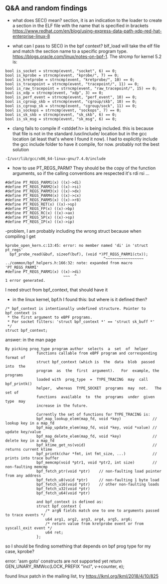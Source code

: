 ## Q&A and random findings

- what does SEC() mean?
section, it is an indication to the loader to create a section in the ELF file with the name that is specified in brackets
https://www.redhat.com/en/blog/using-express-data-path-xdp-red-hat-enterprise-linux-8

- what can I pass to SEC() in the bpf context?
blf_load will take the elf file and match the section name to a specific program type. https://blogs.oracle.com/linux/notes-on-bpf-1. The strcmp for kernel 5.2 is:

```
bool is_socket = strncmp(event, "socket", 6) == 0;
bool is_kprobe = strncmp(event, "kprobe/", 7) == 0;
bool is_kretprobe = strncmp(event, "kretprobe/", 10) == 0;
bool is_tracepoint = strncmp(event, "tracepoint/", 11) == 0;
bool is_raw_tracepoint = strncmp(event, "raw_tracepoint/", 15) == 0;
bool is_xdp = strncmp(event, "xdp", 3) == 0;
bool is_perf_event = strncmp(event, "perf_event", 10) == 0;
bool is_cgroup_skb = strncmp(event, "cgroup/skb", 10) == 0;
bool is_cgroup_sk = strncmp(event, "cgroup/sock", 11) == 0;
bool is_sockops = strncmp(event, "sockops", 7) == 0;
bool is_sk_skb = strncmp(event, "sk_skb", 6) == 0;
bool is_sk_msg = strncmp(event, "sk_msg", 6) == 0;
```
- clang fails to compile if <stddef.h> is being included. this is because that file is not in the standard /usr/include/ location but in the gcc location (at least that's where I found it now). I had to explicitly include the gcc include folder to have it compile, for now. probably not the best solution

```
-I/usr/lib/gcc/x86_64-linux-gnu/7.4.0/include
```

- how to use PT_REGS_PARM? They should be the copy of the function arguments, so if the calling conventions are respected it's rdi rsi ...

```
#define PT_REGS_PARM1(x) ((x)->di)
#define PT_REGS_PARM2(x) ((x)->si)
#define PT_REGS_PARM3(x) ((x)->dx)
#define PT_REGS_PARM4(x) ((x)->cx)
#define PT_REGS_PARM5(x) ((x)->r8)
#define PT_REGS_RET(x) ((x)->sp)
#define PT_REGS_FP(x) ((x)->bp)
#define PT_REGS_RC(x) ((x)->ax)
#define PT_REGS_SP(x) ((x)->sp)
#define PT_REGS_IP(x) ((x)->ip)

```

-problem, I am probably including the wrong struct because when compiling I get
```
kprobe_open_kern.c:13:45: error: no member named 'di' in 'struct pt_regs'
  bpf_probe_read(&buf, sizeof(buf), (void *)PT_REGS_PARM1(ctx));
                                            ^~~~~~~~~~~~~~~~~~
../common/bpf_helpers.h:166:32: note: expanded from macro 'PT_REGS_PARM1'
#define PT_REGS_PARM1(x) ((x)->di)
                          ~~~  ^
1 error generated.

```
I need struct from bpf_context, that should have it

- in the linux kernel, bpf.h I found this: but where is it defined then?

```
/* bpf_context is intentionally undefined structure. Pointer to bpf_context is
 * the first argument to eBPF programs.
 * For socket filters: 'struct bpf_context *' == 'struct sk_buff *'
 */
struct bpf_context;

```
answer: in the man page
```
By picking prog_type program author  selects  a  set  of  helper
              functions callable from eBPF program and corresponding format of
              struct bpf_context (which is  the  data  blob  passed  into  the
              program  as  the  first  argument).   For  example, the programs
              loaded with  prog_type  =  TYPE_TRACING  may  call  bpf_printk()
              helper,  whereas  TYPE_SOCKET  programs  may  not.   The  set of
              functions  available  to  the  programs  under  given  type  may
              increase in the future.

              Currently the set of functions for TYPE_TRACING is:
              bpf_map_lookup_elem(map_fd, void *key)              // lookup key in a map_fd
              bpf_map_update_elem(map_fd, void *key, void *value) // update key/value
              bpf_map_delete_elem(map_fd, void *key)              // delete key in a map_fd
              bpf_ktime_get_ns(void)                              // returns current ktime
              bpf_printk(char *fmt, int fmt_size, ...)            // prints into trace buffer
              bpf_memcmp(void *ptr1, void *ptr2, int size)        // non-faulting memcmp
              bpf_fetch_ptr(void *ptr)    // non-faulting load pointer from any address
              bpf_fetch_u8(void *ptr)     // non-faulting 1 byte load
              bpf_fetch_u16(void *ptr)    // other non-faulting loads
              bpf_fetch_u32(void *ptr)
              bpf_fetch_u64(void *ptr)

              and bpf_context is defined as:
              struct bpf_context {
                  /* argN fields match one to one to arguments passed to trace events */
                  u64 arg1, arg2, arg3, arg4, arg5, arg6;
                  /* return value from kretprobe event or from syscall_exit event */
                  u64 ret;
              };
```
so I should be finding something that depends on bpf prog type for my case, kprobe?




error: 'asm goto' constructs are not supported yet
        return GEN_UNARY_RMWcc(LOCK_PREFIX "incl", v->counter, e);

found linux patch in the mailing list, try
https://lkml.org/lkml/2018/4/10/825
